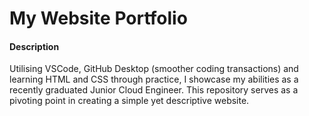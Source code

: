 # My Website Portfolio



#### Description
Utilising VSCode, GitHub Desktop (smoother coding transactions) and learning HTML and CSS through practice, I showcase my abilities as a recently graduated Junior Cloud Engineer. This repository serves as a pivoting point in creating a simple yet descriptive website. 


